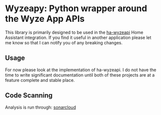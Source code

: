 # Wyzeapy: Python wrapper around the Wyze App APIs

This library is primarily designed to be used in the [ha-wyzeapi](https://github.com/JoshuaMulliken/ha-wyzeapi) Home Assistant integration. If you find it useful in another application please let me know so that I can notify you of any breaking changes.

## Usage

For now please look at the implementation of ha-wyzeapi. I do not have the time to write significant documentation until both of these projects are at a feature complete and stable place.

## Code Scanning

Analysis is run through: [sonarcloud](https://sonarcloud.io/dashboard?id=JoshuaMulliken_wyzeapy)
